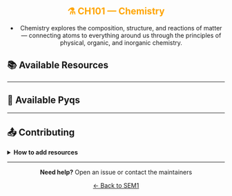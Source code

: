 <div align = "center" style="color:orange">

## ⚗️ CH101 — Chemistry

</div>

<div align = "center">

- Chemistry explores the composition, structure, and reactions of matter — connecting atoms to everything around us through the principles of physical, organic, and inorganic chemistry.

</div>

## 📚 Available Resources

<div align="center">

<PDFViewer :resources="[
  { name: 'Chemistry JAIN & JAIN', fileId: '1VzOJ52gGkOJVwtoXlchx-MlYNOODtSL4' },
  { name: 'Corrosion', fileId: '1PzB3hecwRCl-IQPZbvAq1vObezWOO9Yv' },
  { name: 'Nanostructures and Nanomaterials book', fileId: '1hbfMzeZIeDEXdOqvCws8ulnGihdnS0mf' },
  { name: '1.1_Chemistry', fileId: '1-vQ71jBBIGl-huTtpeiAgHRSHHA15O4R' },
  { name: 'BASIC PRINCIPLES OF ORGANIC CHEMISTRY', fileId: '1UhD1QFor7s8Mx86O7T2P-GbPTnl-Gr3P' },
  { name: 'CH101 Fuels', fileId: '1f6ue5i9tQa0vsBh6azPgeDA6QFnxl6lw' },
  { name: 'chem viva questions', fileId: '1MNH-EwLWrfdiZzOw0Aj4fys40fIUWKLF' },
  { name: 'chemical kinetics notes (1)', fileId: '199Y2IfJuhr2a8DO8BjlXEJddSO_IccYu' },
  { name: 'chemical kinetics notes (2)', fileId: '1S-gFMo-t45Ct68RN6ywvY8vXKRou0IBf' },
  { name: 'Chemistry Assignment - Chemical Kinetics (1)', fileId: '1bZOHINPdoaQ-6TkGUnrstHm3pLTvKzvH' },
  { name: 'Chemistry Assignment - Chemical Kinetics (2)', fileId: '1il-zq4KsOXYgpCxOq71FnH9ZOiEjpH1i' },
  { name: 'Chemistry Notes - Polymers & Plastics', fileId: '1urjMWdeEk2goArbgAAIP6r1YyTDH7hpH' },
  { name: 'chemistry questions', fileId: '14qMoXd3Afl4Inh_ieLr6PgRTAG1hz6_p' },
  { name: 'chemistrysurface', fileId: '1DLFZRvAPIVMq4HsroAjCq6w05YMUos00' },
  { name: 'Colloidal Chemistry-1', fileId: '11nSCv1j5g7fC3wfJnIvIwN5RJbaCGeQr' },
  { name: 'Column Adsorption I', fileId: '1CXgv_h5NdWk-bMk728DonkGe8HhRqsFQ' },
  { name: 'Column Adsorption II', fileId: '13W2T5B-LrFzuIDFWOmBsz4G2e9J3AGdf' },
  { name: 'Corroison and Air Pollution', fileId: '1SOdJnfzOMsr88BAtONkrlTGWO2oidfxm' },
  { name: 'Corrosion_NSM Sir', fileId: '1nl-FVJSI0isRBANQHMZYMJXTHErI1X-x' },
  { name: 'Corrosion (duplicate)', fileId: '1YCRcVvluSRp0jd8CPZOh-7v28YRZIcjU' },
  { name: 'Fuel and Coal', fileId: '1WZrUc9WFHEZCXWm-odFE6R5-IK1_jvCh' },
  { name: 'Fuel and Petroleum', fileId: '1jKgsn9HwOiV-QH1NTEv0CoKq3sKZG5P7' },
  { name: 'kinesics', fileId: '1SR90Exsadiinruzg9Cd1HBh3olpq81vU' },
  { name: 'Lubricants', fileId: '1ulftgQcQqhE0-Ez9zZUmYwuwMDD2Hc7-' },
  { name: 'Nano Chemistry', fileId: '13TJF-zuPdlEfFtpU4Mx81ldrokF9uFAh' },
  { name: 'nanochemistry (1)', fileId: '1KNW5lLZR3OHzB8dVi84v81wlaVSJLJhO' },
  { name: 'nanochemistry (2)', fileId: '1tKEYyxHGHx5-UmJFpt5Aep3zpcv2iMqS' },
  { name: 'Nanohemistr', fileId: '12SN5B2j0-6g31EhV1L7ZWnIrGZSecvOd' },
  { name: 'PETROLEUM', fileId: '1Gbpxb1kGtJ34L8A-KEoAS48MN4hGlhAL' },
  { name: 'polymer', fileId: '1x5y66hASQhoWkFUdDUjLBXrJWywpsduO' },
  { name: 'Polymers and Plastic', fileId: '1PgMQP492MP-RfDEqzuPl81mOBAqEd6c3' },
  { name: 'Reaction Rate Theory', fileId: '17FE2AHg0oYkvoQo3eI9rFkgn5J7zbmD4' },
  { name: 'Viva', fileId: '19OuI9MRE0ufZjYe2m3kHb3yIWL2fm-5w' },
  { name: 'Water and Its Treatment (1)', fileId: '1A3UyB9iH9fMUXVQQC6XINIRi_Ek6_6uD' },
  { name: 'Water and Its Treatment (2)', fileId: '13j_N7w0CD6tq8M-kJCy8pMUWSiFeWT1m' },
  { name: 'Chemical Kinetics Notes || 2023' , fileId: '1IlsEqzznVJ9bkHnJb-n95K6Q4WaFHDxX'},
  { name: 'Surface Chemistry Notes || 2023', fileId: '11B0N_Y0Xsqs4-VJZJCS6Ow8SG2bMhv1K'},
  { name: 'Corrosion NSM Sir Notes', fileId: '1JhKQInTZICGNRxqGFAl_yIcQS3Qk3LiF'},
  { name: 'Chemistry Lab Copy || 2023', fileId: '1YYDTFv_zzJoUGsxoJf7mOs8feK3T3HLG'},
  { name: 'Hardness Estimation', fileId: '1DHeAzYBcqXaQokYu9S8YaQvXKhGnr-1F'},
  { name: 'Lab Experiment 6-8 || 2023', fileId: '1QixPtk3DCiYtmAP_pOtKfa-SR52vGvSd'},
  { name: 'Alkanity Determination Experiment Book', fileId: '1QkE3atBnXcpYTrxzOqQdy71xn552r1tK'},
  { name: 'Fuels Pdf || 2023', fileId: '16XfB1kbaOCc2-nn18PjdGhpT_tU30Z-N'},
  { name: 'Chemical Kinetics 01 || BN Ghosh Sir || 2023', fileId: '1UBJ5HBYgEWtuZsYJCaWUeEC9AaEMU5lh'},
  { name: 'Chemical Kinetics 02 || BN Ghosh Sir || 2023', fileId: '1UApdPj2L58welpDWoMu1gRfkZVipXpP1'},
  { name: 'Chemical Kinetics 03 || BN Ghosh Sir || 2023', fileId: '1U2tlMcF8kxqeA6dDK1GBl1QJFJOXxJWs'},
  { name: 'Chemical Kinetics 04 || BN Ghosh Sir || 2023', fileId: '1Tzn9HhT-rQk6pGpttQHFvXVK1Koq5bk1'},
  { name: 'Chemical Kinetics 05 || BN Ghosh Sir || 2023', fileId: '1UNMXRR9WwhrHVr8qwInl1ZBC3TTvXSMK'},
  { name: 'Chemical Kinetics Summary Notes || 2023', fileId: '1UCPxmSO3-m07FJolaDPFwjCz7mL5BomI'},
  { name: 'Pilling Bedworth Ratio || 2023', fileId: '1juR7qpEeG_-fCdOkT505GrJ6FpkGbcif'},
  { name: 'Polymer Notes', fileId: '1G4pZKaAkWObXCg4AM-Brr55hKrB3S2Wt'},
  { name: 'Surface Chemistry 01', fileId: '1FE-hv9KHare9-FHeRn1GCv0WA6gxjp0k'},
  { name: 'Surface Chemistry 02', fileId: '1FVZlDwXDXtPzhNOIcENqFopFSPf7P7LK'},
  { name: 'Colloids', fileId: '1FaXoZytd85fzRIznhxsFCBj2tQo9pdbm'},
  { name: 'Enzyme Catalysis', fileId: '1FOPfVHU237woCBI2F-9bhHSCOalfo4z9'},
  { name: 'Surfactants', fileId: '1FNFWkdXUEIegcVaSp7EjPgZEM3Zxqvcu'},
  { name: 'Lab Viva', fileId: '1I9ggxJSgu6EGpCRcOFdskbJjTcpVYPTy'},
  { name: 'Water Chemistry', fileId: '15FMM7sy4XZe94KvFsFroQInJA6OhvnFf'},
  { name: 'Water Chemistry 02', fileId: '1q3KufPcAq7wozn3oug14_rGShYo2LzHT'},
  { name: 'Water Chemistry Part 01', fileId: '15F56EymUETR9sxgKpNBAQQ43GC7DHNwm'},
  { name: 'Water Treatment 01', fileId: '1135Kria7NnobrCws9qY67BrEghntqKHP'},
  { name: 'Water Treatment 03', fileId: '1ppHl9l2hx9xeJVAw9DReJ35tRHxgtFOa'},
  { name: 'Wrinkles Method', fileId: '1DDCNyo49t-Gb5_te5zw5C4K0vcwumgED'}
]" />

</div>

---

## 📑 Available Pyqs

<div align="center">

</div>

---

## 📤 Contributing

<details>
<summary><b>How to add resources</b></summary>

### Option A: Upload PDFs

```
CE102/
├── CE102_Mid_2024.pdf
├── CE102_End_2023.pdf
└── CE102_Notes_TopicX.pdf
```

### Option B: Add Drive Links (Recommended)

Add your Google Drive share link to the table above following the existing format.

**📝 Naming Convention**

- For exams: `CE102_Mid_YYYY.pdf` or `CE102_End_YYYY.pdf`
- For notes: `CE102_Lecture#_Topic.pdf`
- For assignments: `CE102_Assignment#_YYYY.pdf`

> 💡 **Important:** Only add files you have permission to share

</details>

---

<div align="center">

**Need help?** Open an issue or contact the maintainers

[← Back to SEM1](../)

</div>
